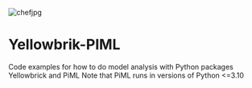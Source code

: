 ![chefjpg](https://github.com/theomitsa/Yellowbrik-PIML/assets/48882312/0ef0cfbf-6b4d-460e-b6ad-36266d629642)



# Yellowbrik-PIML
Code examples for how to do model analysis with Python packages Yellowbrick and PiML
Note that PiML runs in versions of Python <=3.10
